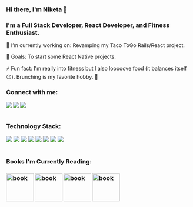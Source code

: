 ### Hi there, I'm Niketa 👋

### I'm a Full Stack Developer, React Developer, and Fitness Enthusiast.

 🔭 I’m currently working on: Revamping my Taco ToGo Rails/React project.
 
 🥅 Goals: To start some React Native projects.
 
 ⚡ Fun fact: I'm really into fitness but I also looooove food (it balances itself 😉). Brunching is my favorite hobby. 🍾
 
 ### Connect with me:
 [<img src="https://img.shields.io/badge/LinkedIn-0077B5?style=for-the-badge&logo=linkedin&logoColor=white" align="left"/>][LinkedIn] 
 [<img src="https://img.shields.io/badge/Instagram-E4405F?style=for-the-badge&logo=instagram&logoColor=white" align="left"/>][Instagram]
 [<img src="https://img.shields.io/badge/Medium-12100E?style=for-the-badge&logo=medium&logoColor=white" align="left"/>][Medium]
 <br/>
 <br/>
 
 ### Technology Stack:
 <img src="https://img.shields.io/badge/HTML5-E34F26?style=for-the-badge&logo=html5&logoColor=white" /> <img src="https://img.shields.io/badge/CSS3-1572B6?style=for-the-badge&logo=css3&logoColor=white" /> <img src="https://img.shields.io/badge/JavaScript-323330?style=for-the-badge&logo=javascript&logoColor=F7DF1E" />  <img src="https://img.shields.io/badge/Ruby-CC342D?style=for-the-badge&logo=ruby&logoColor=white" /> <img src="https://img.shields.io/badge/Ruby_on_Rails-CC0000?style=for-the-badge&logo=ruby-on-rails&logoColor=white" /> <img src="https://img.shields.io/badge/React-20232A?style=for-the-badge&logo=react&logoColor=61DAFB" />  <img src="https://img.shields.io/badge/React_Router-CA4245?style=for-the-badge&logo=react-router&logoColor=white" /> <img src="https://img.shields.io/badge/MySQL-00000F?style=for-the-badge&logo=mysql&logoColor=white" />
 <br/>
 <br/>
 
 <h3>Books I'm Currently Reading:<h3/>
   <section>
     <img src="https://images-na.ssl-images-amazon.com/images/I/61mIq2iJUXL.jpg" alt="book" align="left" width="75"/>
     <img src="" alt="book" align="left" width="75"/>
     <img src="" alt="book" align="left" width="75"/>
     <img src="" alt="book" align="left" width="75"/>
   <section/>


<!--
**NiketaJen/niketajen** is a ✨ _special_ ✨ repository because its `README.md` (this file) appears on your GitHub profile.

Here are some ideas to get you started:

- 🔭 I’m currently working on ...
- 🌱 I’m currently learning ...
- 👯 I’m looking to collaborate on ...
- 🤔 I’m looking for help with ...
- 💬 Ask me about ...
- 📫 How to reach me: ...
- ⚡ Fun fact: I'm really into fitness but I also looooove food (it balances itself 😉). Brunching is my favorite hobby. 🍾
-->
[LinkedIn]:https://www.linkedin.com/in/niketajenerette/
[Instagram]:https://www.instagram.com/niketapatris/
[Medium]:https://medium.com/@niketapatris


